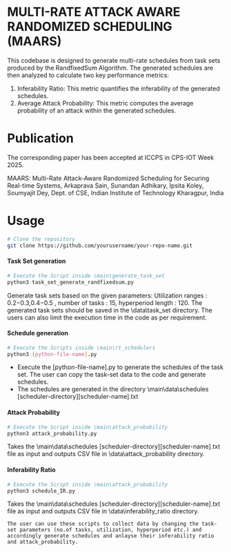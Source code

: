# MULTI-RATE ATTACK AWARE RANDOMIZED SCHEDULING (MAARS)
This codebase is designed to generate multi-rate schedules from task sets produced by the RandfixedSum Algorithm. The generated schedules are then analyzed to calculate two key performance metrics:
1. Inferability Ratio: This metric quantifies the inferability of the generated schedules.
2. Average Attack Probability: This metric computes the average probability of an attack within the generated schedules.

# Publication

The corresponding paper has been accepted at ICCPS in CPS-IOT Week 2025.

MAARS: Multi-Rate Attack-Aware Randomized Scheduling for Securing Real-time Systems, Arkaprava Sain, Sunandan Adhikary, Ipsita Koley, Soumyajit Dey, Dept. of CSE, Indian Institute of Technology Kharagpur, India

# Usage

```bash
# Clone the repository
git clone https://github.com/yourusername/your-repo-name.git
```


#### Task Set generation
```bash
# Execute the Script inside \main\generate_task_set
python3 task_set_generate_randfixedsum.py
```
Generate task sets based on the given parameters: 
Utilization ranges : 0.2−0.3,0.4−0.5 ,  number of tasks : 15, hyperperiod length : 120. The generated task sets should be saved in the \data\task_set directory. The users can also limit the execution time in the code as per requirement. 


#### Schedule generation
```bash
# Execute the Scripts inside \main\rt_schedulers
python3 [python-file-name].py
```
* Execute the [python-file-name].py to generate the schedules of the task set. The user can copy the task-set data to the code and generate schedules.
* The schedules are generated in the directory \main\data\schedules \[scheduler-directory]\[scheduler-name].txt

#### Attack Probability
```bash
# Execute the Script inside \main\attack_prabability
python3 attack_probability.py
```
Takes the \main\data\schedules \[scheduler-directory]\[scheduler-name].txt file as input and outputs CSV file in \data\attack_probability directory. 

#### Inferability Ratio
```bash
# Execute the Script inside \main\attack_prabability
python3 schedule_IR.py
```
Takes the \main\data\schedules \[scheduler-directory]\[scheduler-name].txt file as input and outputs CSV file in \data\inferability_ratio directory. 


````
The user can use these scripts to collect data by changing the task-set parameters (no.of tasks, utilization, hyperperiod etc.) and accordingly generate schedules and anlayse their inferability ratio and attack_probability. 
````

